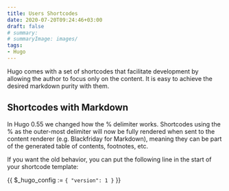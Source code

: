 ```yaml
---
title: Users Shortcodes
date: 2020-07-20T09:24:46+03:00
draft: false
# summary:
# summaryImage: images/
tags: 
- Hugo
---
```


Hugo comes with a set of shortcodes that facilitate development by allowing the author to focus only on the content. It is easy to achieve the desired markdown purity with them.


## Shortcodes with Markdown

In Hugo 0.55 we changed how the % delimiter works. Shortcodes using the % as the outer-most delimiter will now be fully rendered when sent to the content renderer (e.g. Blackfriday for Markdown), meaning they can be part of the generated table of contents, footnotes, etc.

If you want the old behavior, you can put the following line in the start of your shortcode template:

{{ $_hugo_config := `{ "version": 1 }` }}
